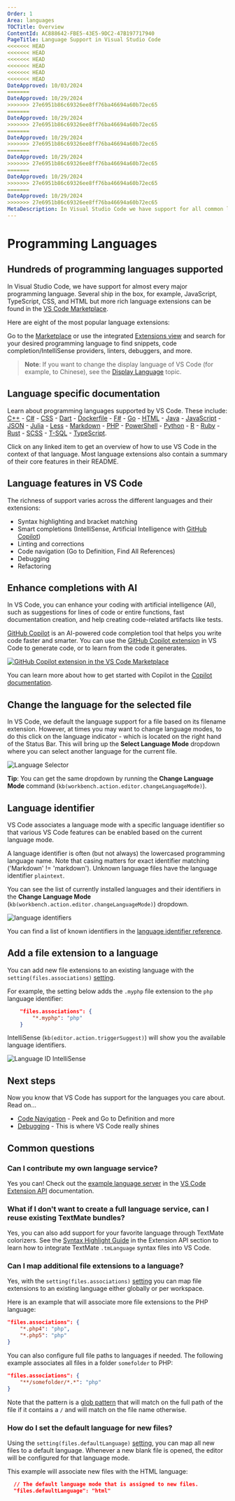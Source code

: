 ```yaml
---
Order: 1
Area: languages
TOCTitle: Overview
ContentId: AC888642-FBE5-43E5-9DC2-47B197717940
PageTitle: Language Support in Visual Studio Code
<<<<<<< HEAD
<<<<<<< HEAD
<<<<<<< HEAD
<<<<<<< HEAD
<<<<<<< HEAD
<<<<<<< HEAD
DateApproved: 10/03/2024
=======
DateApproved: 10/29/2024
>>>>>>> 27e6951b86c69326ee8ff76ba46694a60b72ec65
=======
DateApproved: 10/29/2024
>>>>>>> 27e6951b86c69326ee8ff76ba46694a60b72ec65
=======
DateApproved: 10/29/2024
>>>>>>> 27e6951b86c69326ee8ff76ba46694a60b72ec65
=======
DateApproved: 10/29/2024
>>>>>>> 27e6951b86c69326ee8ff76ba46694a60b72ec65
=======
DateApproved: 10/29/2024
>>>>>>> 27e6951b86c69326ee8ff76ba46694a60b72ec65
=======
DateApproved: 10/29/2024
>>>>>>> 27e6951b86c69326ee8ff76ba46694a60b72ec65
MetaDescription: In Visual Studio Code we have support for all common languages including smart code completion and debugging.
---
```

# Programming Languages

## Hundreds of programming languages supported

In Visual Studio Code, we have support for almost every major programming language. Several ship in the box, for example, JavaScript, TypeScript, CSS, and HTML but more rich language extensions can be found in the [VS Code Marketplace](https://marketplace.visualstudio.com/vscode/Languages).

Here are eight of the most popular language extensions:

<div class="marketplace-extensions-languages-curated"></div>

Go to the [Marketplace](https://marketplace.visualstudio.com/vscode) or use the integrated [Extensions view](/docs/editor/extension-marketplace.md) and search for your desired programming language to find snippets, code completion/IntelliSense providers, linters, debuggers, and more.

>**Note**: If you want to change the display language of VS Code (for example, to Chinese), see the [Display Language](/docs/getstarted/locales.md) topic.

## Language specific documentation

Learn about programming languages supported by VS Code. These include: [C++](/docs/languages/cpp.md) - [C&#35;](/docs/languages/csharp.md) - [CSS](/docs/languages/css.md) - [Dart](https://dart.dev/tools/vs-code) - [Dockerfile](/docs/azure/docker.md) - [F&#35;](/docs/languages/dotnet.md#create-an-f-hello-world-app) - [Go](/docs/languages/go.md) - [HTML](/docs/languages/html.md) - [Java](/docs/languages/java.md) - [JavaScript](/docs/languages/javascript.md) - [JSON](/docs/languages/json.md) - [Julia](/docs/languages/julia.md) - [Less](/docs/languages/css.md) -
[Markdown](/docs/languages/markdown.md) - [PHP](/docs/languages/php.md) - [PowerShell](/docs/languages/powershell.md) - [Python](/docs/languages/python.md) - [R](/docs/languages/r.md) - [Ruby](/docs/languages/ruby.md) - [Rust](/docs/languages/rust.md) - [SCSS](/docs/languages/css.md) - [T-SQL](/docs/languages/tsql.md) - [TypeScript](/docs/languages/typescript.md).

Click on any linked item to get an overview of how to use VS Code in the context of that language. Most language extensions also contain a summary of their core features in their README.

## Language features in VS Code

The richness of support varies across the different languages and their extensions:

* Syntax highlighting and bracket matching
* Smart completions (IntelliSense, Artificial Intelligence with [GitHub Copilot](/docs/editor/github-copilot.md))
* Linting and corrections
* Code navigation (Go to Definition, Find All References)
* Debugging
* Refactoring

## Enhance completions with AI

In VS Code, you can enhance your coding with artificial intelligence (AI), such as suggestions for lines of code or entire functions, fast documentation creation, and help creating code-related artifacts like tests.

[GitHub Copilot](https://copilot.github.com/) is an AI-powered code completion tool that helps you write code faster and smarter. You can use the [GitHub Copilot extension](https://marketplace.visualstudio.com/items?itemName=GitHub.copilot) in VS Code to generate code, or to learn from the code it generates.

[![GitHub Copilot extension in the VS Code Marketplace](images/overview/copilot-extension.png)](https://marketplace.visualstudio.com/items?itemName=GitHub.copilot)

You can learn more about how to get started with Copilot in the [Copilot documentation](/docs/editor/github-copilot.md).

## Change the language for the selected file

In VS Code, we default the language support for a file based on its filename extension. However, at times you may want to change language modes, to do this click on the language indicator - which is located on the right hand of the Status Bar. This will bring up the **Select Language Mode** dropdown where you can select another language for the current file.

![Language Selector](images/overview/languageselect.png)

**Tip**: You can get the same dropdown by running the **Change Language Mode** command (`kb(workbench.action.editor.changeLanguageMode)`).

## Language identifier

VS Code associates a language mode with a specific language identifier so that various VS Code features can be enabled based on the current language mode.

A language identifier is often (but not always) the lowercased programming language name. Note that casing matters for exact identifier matching ('Markdown' != 'markdown'). Unknown language files have the language identifier `plaintext`.

You can see the list of currently installed languages and their identifiers in the **Change Language Mode** (`kb(workbench.action.editor.changeLanguageMode)`) dropdown.

![language identifiers](images/overview/language-identifiers.png)

You can find a list of known identifiers in the [language identifier reference](/docs/languages/identifiers.md).

## Add a file extension to a language

You can add new file extensions to an existing language with the `setting(files.associations)` [setting](/docs/getstarted/settings.md).

For example, the setting below adds the `.myphp` file extension to the `php` language identifier:

```json
    "files.associations": {
        "*.myphp": "php"
    }
```

IntelliSense (`kb(editor.action.triggerSuggest)`) will show you the available language identifiers.

![Language ID IntelliSense](images/overview/language-id-intellisense.png)

## Next steps

Now you know that VS Code has support for the languages you care about. Read on...

* [Code Navigation](/docs/editor/editingevolved.md) - Peek and Go to Definition and more
* [Debugging](/docs/editor/debugging.md) - This is where VS Code really shines

## Common questions

### Can I contribute my own language service?

Yes you can! Check out the [example language server](/api/language-extensions/language-server-extension-guide.md) in the [VS Code Extension API](/api) documentation.

### What if I don't want to create a full language service, can I reuse existing TextMate bundles?

Yes, you can also add support for your favorite language through TextMate colorizers. See the [Syntax Highlight Guide](/api/language-extensions/syntax-highlight-guide.md) in the Extension API section to learn how to integrate TextMate `.tmLanguage` syntax files into VS Code.

### Can I map additional file extensions to a language?

Yes, with the `setting(files.associations)` [setting](/docs/getstarted/settings.md) you can map file extensions to an existing language either globally or per workspace.

Here is an example that will associate more file extensions to the PHP language:

```json
"files.associations": {
    "*.php4": "php",
    "*.php5": "php"
}
```

You can also configure full file paths to languages if needed. The following example associates all files in a folder `somefolder` to PHP:

```json
"files.associations": {
    "**/somefolder/*.*": "php"
}
```

Note that the pattern is a [glob pattern](/docs/editor/glob-patterns.md) that will match on the full path of the file if it contains a `/` and will match on the file name otherwise.

### How do I set the default language for new files?

Using the `setting(files.defaultLanguage)` [setting](/docs/getstarted/settings.md), you can map all new files to a default language. Whenever a new blank file is opened, the editor will be configured for that language mode.

This example will associate new files with the HTML language:

```json
  // The default language mode that is assigned to new files.
  "files.defaultLanguage": "html"
```
